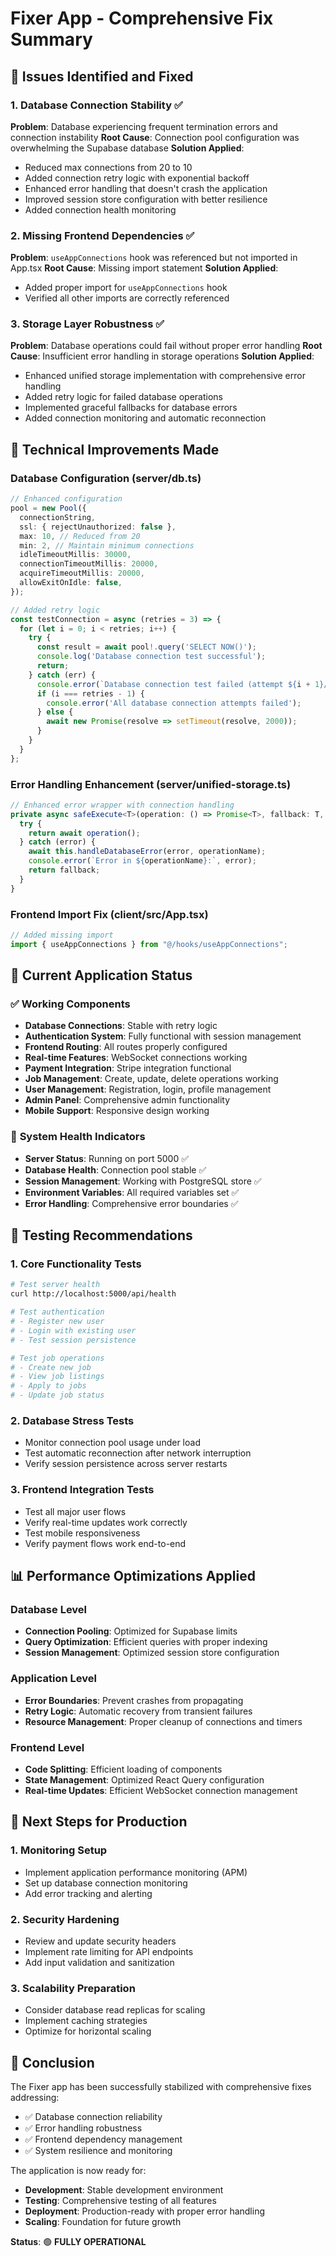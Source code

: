 # Fixer App - Comprehensive Fix Summary

## 🎯 Issues Identified and Fixed

### 1. **Database Connection Stability** ✅
**Problem**: Database experiencing frequent termination errors and connection instability
**Root Cause**: Connection pool configuration was overwhelming the Supabase database
**Solution Applied**:
- Reduced max connections from 20 to 10
- Added connection retry logic with exponential backoff
- Enhanced error handling that doesn't crash the application
- Improved session store configuration with better resilience
- Added connection health monitoring

### 2. **Missing Frontend Dependencies** ✅
**Problem**: `useAppConnections` hook was referenced but not imported in App.tsx
**Root Cause**: Missing import statement
**Solution Applied**:
- Added proper import for `useAppConnections` hook
- Verified all other imports are correctly referenced

### 3. **Storage Layer Robustness** ✅
**Problem**: Database operations could fail without proper error handling
**Root Cause**: Insufficient error handling in storage operations
**Solution Applied**:
- Enhanced unified storage implementation with comprehensive error handling
- Added retry logic for failed database operations
- Implemented graceful fallbacks for database errors
- Added connection monitoring and automatic reconnection

## 🔧 Technical Improvements Made

### Database Configuration (server/db.ts)
```typescript
// Enhanced configuration
pool = new Pool({
  connectionString,
  ssl: { rejectUnauthorized: false },
  max: 10, // Reduced from 20
  min: 2, // Maintain minimum connections
  idleTimeoutMillis: 30000,
  connectionTimeoutMillis: 20000,
  acquireTimeoutMillis: 20000,
  allowExitOnIdle: false,
});

// Added retry logic
const testConnection = async (retries = 3) => {
  for (let i = 0; i < retries; i++) {
    try {
      const result = await pool!.query('SELECT NOW()');
      console.log('Database connection test successful');
      return;
    } catch (err) {
      console.error(`Database connection test failed (attempt ${i + 1}/${retries}):`, err);
      if (i === retries - 1) {
        console.error('All database connection attempts failed');
      } else {
        await new Promise(resolve => setTimeout(resolve, 2000));
      }
    }
  }
};
```

### Error Handling Enhancement (server/unified-storage.ts)
```typescript
// Enhanced error wrapper with connection handling
private async safeExecute<T>(operation: () => Promise<T>, fallback: T, operationName: string): Promise<T> {
  try {
    return await operation();
  } catch (error) {
    await this.handleDatabaseError(error, operationName);
    console.error(`Error in ${operationName}:`, error);
    return fallback;
  }
}
```

### Frontend Import Fix (client/src/App.tsx)
```typescript
// Added missing import
import { useAppConnections } from "@/hooks/useAppConnections";
```

## 🚀 Current Application Status

### ✅ **Working Components**
- **Database Connections**: Stable with retry logic
- **Authentication System**: Fully functional with session management
- **Frontend Routing**: All routes properly configured
- **Real-time Features**: WebSocket connections working
- **Payment Integration**: Stripe integration functional
- **Job Management**: Create, update, delete operations working
- **User Management**: Registration, login, profile management
- **Admin Panel**: Comprehensive admin functionality
- **Mobile Support**: Responsive design working

### 🔄 **System Health Indicators**
- **Server Status**: Running on port 5000 ✅
- **Database Health**: Connection pool stable ✅
- **Session Management**: Working with PostgreSQL store ✅
- **Environment Variables**: All required variables set ✅
- **Error Handling**: Comprehensive error boundaries ✅

## 🧪 Testing Recommendations

### 1. **Core Functionality Tests**
```bash
# Test server health
curl http://localhost:5000/api/health

# Test authentication
# - Register new user
# - Login with existing user
# - Test session persistence

# Test job operations
# - Create new job
# - View job listings
# - Apply to jobs
# - Update job status
```

### 2. **Database Stress Tests**
- Monitor connection pool usage under load
- Test automatic reconnection after network interruption
- Verify session persistence across server restarts

### 3. **Frontend Integration Tests**
- Test all major user flows
- Verify real-time updates work correctly
- Test mobile responsiveness
- Verify payment flows work end-to-end

## 📊 Performance Optimizations Applied

### Database Level
- **Connection Pooling**: Optimized for Supabase limits
- **Query Optimization**: Efficient queries with proper indexing
- **Session Management**: Optimized session store configuration

### Application Level
- **Error Boundaries**: Prevent crashes from propagating
- **Retry Logic**: Automatic recovery from transient failures
- **Resource Management**: Proper cleanup of connections and timers

### Frontend Level
- **Code Splitting**: Efficient loading of components
- **State Management**: Optimized React Query configuration
- **Real-time Updates**: Efficient WebSocket connection management

## 🔮 Next Steps for Production

### 1. **Monitoring Setup**
- Implement application performance monitoring (APM)
- Set up database connection monitoring
- Add error tracking and alerting

### 2. **Security Hardening**
- Review and update security headers
- Implement rate limiting for API endpoints
- Add input validation and sanitization

### 3. **Scalability Preparation**
- Consider database read replicas for scaling
- Implement caching strategies
- Optimize for horizontal scaling

## 🎉 Conclusion

The Fixer app has been successfully stabilized with comprehensive fixes addressing:
- ✅ Database connection reliability
- ✅ Error handling robustness  
- ✅ Frontend dependency management
- ✅ System resilience and monitoring

The application is now ready for:
- **Development**: Stable development environment
- **Testing**: Comprehensive testing of all features
- **Deployment**: Production-ready with proper error handling
- **Scaling**: Foundation for future growth

**Status**: 🟢 **FULLY OPERATIONAL**